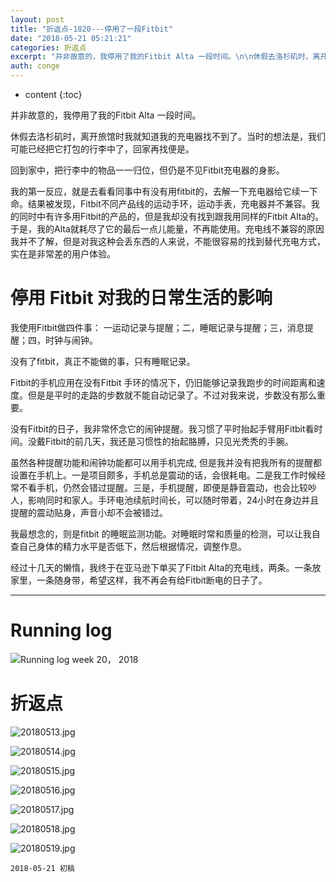 ```yaml
---
layout: post
title: "折返点-1820---停用了一段Fitbit"
date: "2018-05-21 05:21:21"
categories: 折返点
excerpt: "并非故意的，我停用了我的Fitbit Alta 一段时间。\n\n休假去洛杉矶时，离开旅馆时我就知道我的充电器找不到了。当时的想法是，我们可能已经把它打包的行李中了，回家再找便是..."
auth: conge
---
```

* content
{:toc}

并非故意的，我停用了我的Fitbit Alta 一段时间。

休假去洛杉矶时，离开旅馆时我就知道我的充电器找不到了。当时的想法是，我们可能已经把它打包的行李中了，回家再找便是。

回到家中，把行李中的物品一一归位，但仍是不见Fitbit充电器的身影。

我的第一反应，就是去看看同事中有没有用fitbit的，去解一下充电器给它续一下命。结果被发现，Fitbit不同产品线的运动手环，运动手表，充电器并不兼容。我的同时中有许多用Fitbit的产品的，但是我却没有找到跟我用同样的Fitbit Alta的。于是，我的Alta就耗尽了它的最后一点儿能量，不再能使用。充电线不兼容的原因我并不了解，但是对我这种会丢东西的人来说，不能很容易的找到替代充电方式，实在是非常差的用户体验。

# 停用 Fitbit 对我的日常生活的影响

我使用Fitbit做四件事： 一运动记录与提醒；二，睡眠记录与提醒；三，消息提醒；四，时钟与闹钟。

没有了fitbit，真正不能做的事，只有睡眠记录。

Fitbit的手机应用在没有Fitbit 手环的情况下，仍旧能够记录我跑步的时间距离和速度。但是是平时的走路的步数就不能自动记录了。不过对我来说，步数没有那么重要。

没有Fitbit的日子，我非常怀念它的闹钟提醒。我习惯了平时抬起手臂用Fitbit看时间。没戴Fitbit的前几天，我还是习惯性的抬起胳膊，只见光秃秃的手腕。

虽然各种提醒功能和闹钟功能都可以用手机完成, 但是我并没有把我所有的提醒都设置在手机上。一是项目颇多，手机总是震动的话，会很耗电。二是我工作时候经常不看手机，仍然会错过提醒。三是，手机提醒，即便是静音震动，也会比较吵人，影响同时和家人。手环电池续航时间长，可以随时带着，24小时在身边并且提醒的震动贴身，声音小却不会被错过。

我最想念的，则是fitbit 的睡眠监测功能。对睡眠时常和质量的检测，可以让我自查自己身体的精力水平是否低下，然后根据情况，调整作息。

经过十几天的懒惰，我终于在亚马逊下单买了Fitbit Alta的充电线，两条。一条放家里，一条随身带，希望这样，我不再会有给Fitbit断电的日子了。

-----


# Running log
![Running log week 20， 2018](/assets/images/折返点/118382-49ff187d703f7507.png)

# 折返点

![20180513.jpg](/assets/images/折返点/118382-b6bdca204a1fb161.jpg)

![20180514.jpg](/assets/images/折返点/118382-d45420db87f1ba73.jpg)

![20180515.jpg](/assets/images/折返点/118382-df643b07673ca120.jpg)

![20180516.jpg](/assets/images/折返点/118382-c2d8c7bc55ccc2af.jpg)

![20180517.jpg](/assets/images/折返点/118382-c5d8ff8c89ba1942.jpg)

![20180518.jpg](/assets/images/折返点/118382-8220e7aa9f25c0e0.jpg)

![20180519.jpg](/assets/images/折返点/118382-66d68135f0ae1925.jpg)

```
2018-05-21 初稿
```
